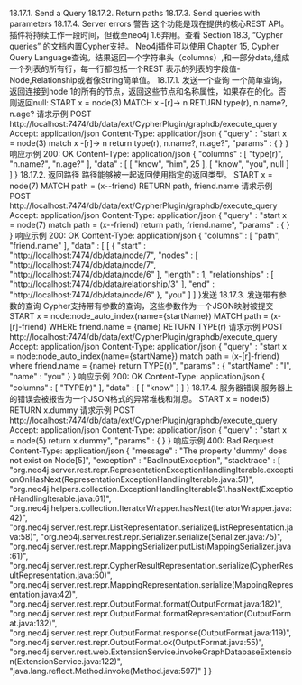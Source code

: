 18.17.1. Send a Query
18.17.2. Return paths
18.17.3. Send queries with parameters
18.17.4. Server errors
警告
这个功能是现在提供的核心REST API。插件将持续工作一段时间，但截至neo4j 1.6弃用。查看 Section 18.3, “Cypher queries” 的文档内置Cypher支持。
Neo4j插件可以使用 Chapter 15, Cypher Query Language查询。结果返回一个字符串头（columns）,和一部分data,组成一个列表的所有行，每一行都包括一个REST 表示的列表的字段值-Node,Relationship或者像String简单值。
18.17.1. 发送一个查询
一个简单查询，返回连接到node 1的所有的节点，返回这些节点和名称属性，如果存在的化。否则返回null:
START x  = node(3)
MATCH x -[r]-> n
RETURN type(r), n.name?, n.age?
请求示例
POST http://localhost:7474/db/data/ext/CypherPlugin/graphdb/execute_query
Accept: application/json
Content-Type: application/json
{
  "query" : "start x  = node(3) match x -[r]-> n return type(r), n.name?, n.age?",
  "params" : {
  }
}
响应示例
200: OK
Content-Type: application/json
{
  "columns" : [ "type(r)", "n.name?", "n.age?" ],
  "data" : [ [ "know", "him", 25 ], [ "know", "you", null ] ]
}
18.17.2. 返回路径
路径能够被一起返回使用指定的返回类型。
START x  = node(7)
MATCH path = (x--friend)
RETURN path, friend.name
请求示例
POST http://localhost:7474/db/data/ext/CypherPlugin/graphdb/execute_query
Accept: application/json
Content-Type: application/json
{
  "query" : "start x  = node(7) match path = (x--friend) return path, friend.name",
  "params" : {
  }
}
响应示例
200: OK
Content-Type: application/json
{
  "columns" : [ "path", "friend.name" ],
  "data" : [ [ {
    "start" : "http://localhost:7474/db/data/node/7",
    "nodes" : [ "http://localhost:7474/db/data/node/7", "http://localhost:7474/db/data/node/6" ],
    "length" : 1,
    "relationships" : [ "http://localhost:7474/db/data/relationship/3" ],
    "end" : "http://localhost:7474/db/data/node/6"
  }, "you" ] ]
}发送
18.17.3. 发送带有参数的查询
Cypher支持带有参数的查询，这些参数作为一个JSON映射被提交
START x  = node:node_auto_index(name={startName})
MATCH path = (x-[r]-friend)
WHERE friend.name = {name}
RETURN TYPE(r)
请求示例
POST http://localhost:7474/db/data/ext/CypherPlugin/graphdb/execute_query
Accept: application/json
Content-Type: application/json
{
  "query" : "start x  = node:node_auto_index(name={startName}) match path = (x-[r]-friend) where friend.name = {name} return TYPE(r)",
  "params" : {
    "startName" : "I",
    "name" : "you"
  }
}
响应示例
200: OK
Content-Type: application/json
{
  "columns" : [ "TYPE(r)" ],
  "data" : [ [ "know" ] ]
}
18.17.4. 服务器错误
服务器上的错误会被报告为一个JSON格式的异常堆栈和消息。
START x = node(5)
RETURN x.dummy
请求示例
POST http://localhost:7474/db/data/ext/CypherPlugin/graphdb/execute_query
Accept: application/json
Content-Type: application/json
{
  "query" : "start x = node(5) return x.dummy",
  "params" : {
  }
}
响应示例
400: Bad Request
Content-Type: application/json
{
  "message" : "The property 'dummy' does not exist on Node[5]",
  "exception" : "BadInputException",
  "stacktrace" : [ "org.neo4j.server.rest.repr.RepresentationExceptionHandlingIterable.exceptionOnHasNext(RepresentationExceptionHandlingIterable.java:51)", "org.neo4j.helpers.collection.ExceptionHandlingIterable$1.hasNext(ExceptionHandlingIterable.java:61)", "org.neo4j.helpers.collection.IteratorWrapper.hasNext(IteratorWrapper.java:42)", "org.neo4j.server.rest.repr.ListRepresentation.serialize(ListRepresentation.java:58)", "org.neo4j.server.rest.repr.Serializer.serialize(Serializer.java:75)", "org.neo4j.server.rest.repr.MappingSerializer.putList(MappingSerializer.java:61)", "org.neo4j.server.rest.repr.CypherResultRepresentation.serialize(CypherResultRepresentation.java:50)", "org.neo4j.server.rest.repr.MappingRepresentation.serialize(MappingRepresentation.java:42)", "org.neo4j.server.rest.repr.OutputFormat.format(OutputFormat.java:182)", "org.neo4j.server.rest.repr.OutputFormat.formatRepresentation(OutputFormat.java:132)", "org.neo4j.server.rest.repr.OutputFormat.response(OutputFormat.java:119)", "org.neo4j.server.rest.repr.OutputFormat.ok(OutputFormat.java:55)", "org.neo4j.server.rest.web.ExtensionService.invokeGraphDatabaseExtension(ExtensionService.java:122)", "java.lang.reflect.Method.invoke(Method.java:597)" ]
}
